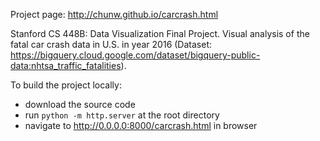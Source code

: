 Project page: http://chunw.github.io/carcrash.html

Stanford CS 448B: Data Visualization Final Project. Visual analysis of the fatal car crash data in U.S. in year 2016 (Dataset: https://bigquery.cloud.google.com/dataset/bigquery-public-data:nhtsa_traffic_fatalities).

To build the project locally:
* download the source code
* run `python -m http.server` at the root directory
* navigate to http://0.0.0.0:8000/carcrash.html in browser
